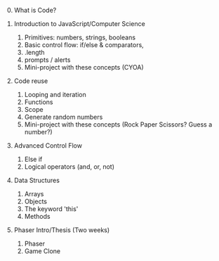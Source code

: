 0. What is Code?

1. Introduction to JavaScript/Computer Science
    1. Primitives: numbers, strings, booleans 
    2. Basic control flow: if/else & comparators,
    3. .length 
    4. prompts / alerts
    5. Mini-project with these concepts (CYOA)

2. Code reuse
    1. Looping and iteration
    2. Functions
    3. Scope
    4. Generate random numbers
    5. Mini-project with these concepts (Rock Paper Scissors?  Guess a number?)

3. Advanced Control Flow
    1. Else if
    2. Logical operators (and, or, not)

4. Data Structures
    1. Arrays 
    2. Objects
    3. The keyword 'this'
    4. Methods

5. Phaser Intro/Thesis (Two weeks)
    1. Phaser
    2. Game Clone
